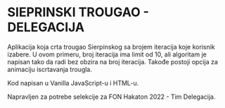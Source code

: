 # SIEPRINSKI TROUGAO - DELEGACIJA

Aplikacija koja crta trougao Sierpinskog sa brojem iteracija koje korisnik izabere. U ovom primeru, broj iteracija ima limit od 10, ali algoritam je napisan tako da radi bez obzira na broj iteracija. Takođe postoji opcija za animaciju iscrtavanja trougla.

Kod napisan u Vanilla JavaScript-u i HTML-u.

Napravljen za potrebe selekcije za FON Hakaton 2022 - Tim Delegacija.
